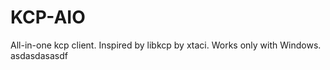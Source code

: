 # KCP-AIO

All-in-one kcp client. Inspired by libkcp by xtaci. Works only with Windows.
asdasdasasdf

